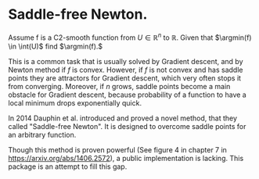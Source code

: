 # Saddle-free Newton.

Assume f is a C2-smooth function from $U \in \mathbb{R}^n$ to $\mathbb{R}$. Given that $\argmin(f) \in \int(U)$ find $\argmin(f).$

This is a common task that is usually solved by Gradient descent, and by Newton method if $f$ is convex.
However, if $f$ is not convex and has saddle points they are attractors for Gradient descent, which very often stops it from converging.
Moreover, if $n$ grows, saddle points become a main obstacle for Gradient descent, because probability of a function to have a local
minimum drops exponentially quick.

In 2014 Dauphin et al. introduced and proved a novel method, that they called "Saddle-free Newton". It is designed to overcome
saddle points for an arbitrary function. 

Though this method is proven powerful (See figure 4 in chapter 7 in https://arxiv.org/abs/1406.2572), a public implementation is lacking. This package is an attempt to fill this gap.
